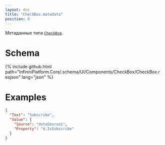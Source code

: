 ```yaml
---
layout: doc
title: "CheckBox.metadata"
position: 0
---
```


Метаданные типа [`CheckBox`](../).

# Schema

{% include github.html path="InfinniPlatform.Core/.schema/UI/Components/CheckBox/CheckBox.resjson" lang="json" %}

# Examples

```json
{
  "Text": "Subscribe",
  "Value": {
    "Source": "dataSource1",
    "Property": "$.IsSubscribe"
  }
}
```
